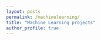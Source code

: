 ```yaml
---
layout: posts
permalink: /machinelearning/
title: "Machine Learning projects"
author_profile: true
---
```

